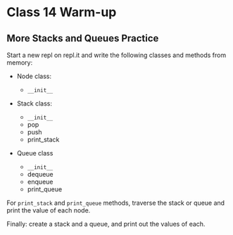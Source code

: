# Class 14 Warm-up

## More Stacks and Queues Practice

Start a new repl on repl.it and write the following classes and methods from memory:

- Node class:
    - `__init__`

- Stack class:
    - `__init__`
    - pop
    - push
    - print_stack

- Queue class
    - `__init__`
    - dequeue
    - enqueue
    - print_queue

For `print_stack` and `print_queue` methods, traverse the stack or queue and print the value of each node.

Finally: create a stack and a queue, and print out the values of each.
